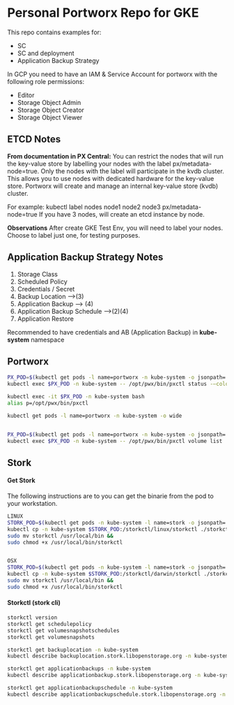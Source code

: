 # Personal Portworx Repo for GKE 

This repo contains examples for:
- SC
- SC and deployment
- Application Backup Strategy

In GCP you need to have an IAM & Service Account for portworx with the following role permissions:
- Editor
- Storage Object Admin
- Storage Object Creator
- Storage Object Viewer

## ETCD Notes 

**From documentation in PX Central:**
You can restrict the nodes that will run the key-value store by labelling your nodes with the label px/metadata-node=true.
Only the nodes with the label will participate in the kvdb cluster.
This allows you to use nodes with dedicated hardware for the key-value store.
Portworx will create and manage an internal key-value store (kvdb) cluster.

For example: kubectl label nodes node1 node2 node3 px/metadata-node=true
If you have 3 nodes, will create an etcd instance by node.

**Observations**
After create GKE Test Env, you will need to label your nodes.
Choose to label just one, for testing purposes.


## Application Backup Strategy Notes

1. Storage Class
2. Scheduled Policy
3. Credentials / Secret
4. Backup Location -->(3)
5. Application Backup --> (4)
6. Application Backup Schedule -->(2)(4)
7. Application Restore

Recommended to have credentials and AB (Application Backup) in **kube-system** namespace

## Portworx

```bash
PX_POD=$(kubectl get pods -l name=portworx -n kube-system -o jsonpath='{.items[0].metadata.name}')
kubectl exec $PX_POD -n kube-system -- /opt/pwx/bin/pxctl status -—color 

kubectl exec -it $PX_POD -n kube-system bash 
alias p=/opt/pwx/bin/pxctl

kubectl get pods -l name=portworx -n kube-system -o wide


PX_POD=$(kubectl get pods -l name=portworx -n kube-system -o jsonpath='{.items[0].metadata.name}')
kubectl exec $PX_POD -n kube-system -- /opt/pwx/bin/pxctl volume list
```

## Stork

#### Get Stork

The following instructions are to you can get the binarie from the pod to your workstation.
```bash
LINUX
STORK_POD=$(kubectl get pods -n kube-system -l name=stork -o jsonpath='{.items[0].metadata.name}') &&
kubectl cp -n kube-system $STORK_POD:/storkctl/linux/storkctl ./storkctl
sudo mv storkctl /usr/local/bin &&
sudo chmod +x /usr/local/bin/storkctl


OSX
STORK_POD=$(kubectl get pods -n kube-system -l name=stork -o jsonpath='{.items[0].metadata.name}') &&
kubectl cp -n kube-system $STORK_POD:/storkctl/darwin/storkctl ./storkctl
sudo mv storkctl /usr/local/bin &&
sudo chmod +x /usr/local/bin/storkctl
```



#### Storkctl (stork cli)
```bash
storkctl version
storkctl get schedulepolicy
storkctl get volumesnapshotschedules
storkctl get volumesnapshots

storkctl get backuplocation -n kube-system
kubectl describe backuplocation.stork.libopenstorage.org -n kube-system

storkctl get applicationbackups -n kube-system
kubectl describe applicationbackup.stork.libopenstorage.org -n kube-system

storkctl get applicationbackupschedule -n kube-system
kubectl describe applicationbackupschedule.stork.libopenstorage.org -n kube-system
```